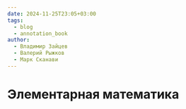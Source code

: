 ```yaml
---
date: 2024-11-25T23:05+03:00
tags:
  - blog
  - annotation_book
author:
  - Владимир Зайцев
  - Валерий Рыжков
  - Марк Сканави
---
```


# Элементарная математика
